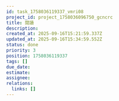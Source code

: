 ```yaml
---
id: task_1758036119337_vmri08
project_id: project_1758036096750_gcncrc
title: 閱讀
description: 
created_at: 2025-09-16T15:21:59.337Z
updated_at: 2025-09-16T15:34:59.552Z
status: done
priority: 3
position: 1758036119337
tags: []
due_date: 
estimate: 
assignee: 
relations:
  links: []
---
```






